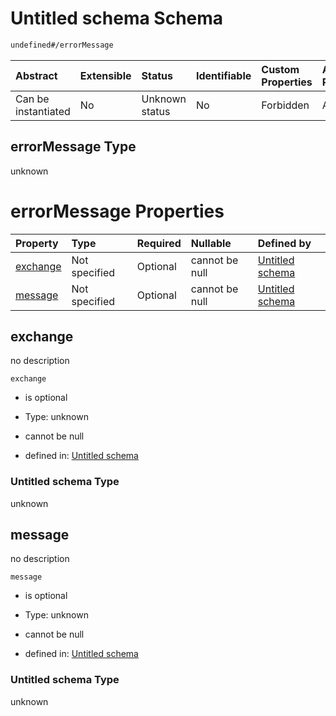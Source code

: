 # Untitled schema Schema

```txt
undefined#/errorMessage
```



| Abstract            | Extensible | Status         | Identifiable | Custom Properties | Additional Properties | Access Restrictions | Defined In                                                                                          |
| :------------------ | :--------- | :------------- | :----------- | :---------------- | :-------------------- | :------------------ | :-------------------------------------------------------------------------------------------------- |
| Can be instantiated | No         | Unknown status | No           | Forbidden         | Allowed               | none                | [publisher.schema.json.schema.json*](json/publisher.schema.json.schema.json "open original schema") |

## errorMessage Type

unknown

# errorMessage Properties

| Property              | Type          | Required | Nullable       | Defined by                                            |
| :-------------------- | :------------ | :------- | :------------- | :---------------------------------------------------- |
| [exchange](#exchange) | Not specified | Optional | cannot be null | [Untitled schema](undefined.md "undefined#undefined") |
| [message](#message)   | Not specified | Optional | cannot be null | [Untitled schema](undefined.md "undefined#undefined") |

## exchange

no description

`exchange`

*   is optional

*   Type: unknown

*   cannot be null

*   defined in: [Untitled schema](undefined.md "undefined#undefined")

### Untitled schema Type

unknown

## message

no description

`message`

*   is optional

*   Type: unknown

*   cannot be null

*   defined in: [Untitled schema](undefined.md "undefined#undefined")

### Untitled schema Type

unknown
